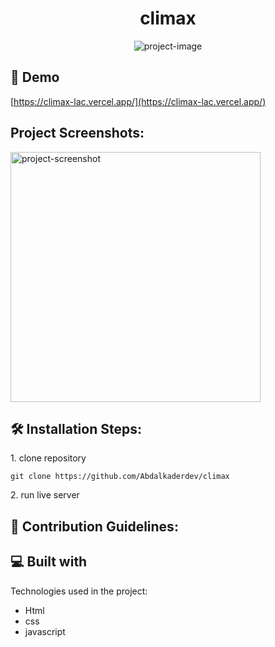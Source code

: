 <h1 align="center" id="title">climax</h1>

<p align="center"><img src="https://socialify.git.ci/Abdalkaderdev/climax/image?language=1&amp;owner=1&amp;name=1&amp;stargazers=1&amp;theme=Light" alt="project-image"></p>

<h2>🚀 Demo</h2>

[https://climax-lac.vercel.app/](https://climax-lac.vercel.app/)

<h2>Project Screenshots:</h2>

<img src="https://encrypted-tbn2.gstatic.com/images?q=tbn:ANd9GcRCGHqlAvtbYol6fqDq3kSwwTFXGeL_Wt8xoyz5pjMZm272ShLL" alt="project-screenshot" width="400" height="400/">

<h2>🛠️ Installation Steps:</h2>

<p>1. clone repository</p>

```
git clone https://github.com/Abdalkaderdev/climax
```

<p>2. run live server</p>

<h2>🍰 Contribution Guidelines:</h2>

  
  
<h2>💻 Built with</h2>

Technologies used in the project:

*   Html
*   css
*   javascript
